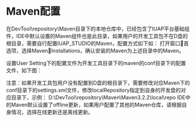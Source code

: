 # Maven配置
在DevTool\repository\Maven目录下的本地仓库中，已经包含了IUAP平台基础组件，IDE中默认设置的Maven组件也是此目录，如果用户的开发工具包不在D盘的根目录，需要自行配置IUAP_STUDIO的Maven，配置方式如下如：
打开窗口首选项，选择MavenInstallations，确认安装的Maven为上述目录中的Maven。


设置User Setting下的配置文件为开发工具目录下的maven的conf目录下的配置文件，如下图：
 
注意：如果开发工具包用户没有配置到D盘的根目录下，需要修改对应Maven下的conf目录下的settings.xml文件，修改localRepository指定到自身的开发盘的对应目录下，示例：
<localRepository>D:\DevTool\repository\Maven\Maven3.2.2\local\repo</localRepository>
    IDE中的Maven默认设置了offline更新，如果用户配置了其他的Maven仓库，请根据自身情况，选择在线更新还是离线更新。


